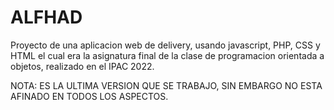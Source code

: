# ALFHAD
Proyecto de una aplicacion web de delivery, usando javascript, PHP, CSS y HTML el cual era la asignatura final de la clase de programacion orientada a objetos, realizado en el IPAC 2022.

NOTA: ES LA ULTIMA VERSION QUE SE TRABAJO, SIN EMBARGO NO ESTA AFINADO EN TODOS LOS ASPECTOS.
